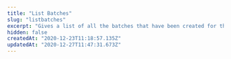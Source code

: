 ```yaml
---
title: "List Batches"
slug: "listbatches"
excerpt: "Gives a list of all the batches that have been created for the current project."
hidden: false
createdAt: "2020-12-23T11:18:57.135Z"
updatedAt: "2020-12-27T11:47:31.673Z"
---
```

